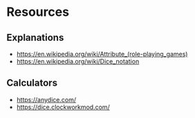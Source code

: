 # Resources

## Explanations

- <https://en.wikipedia.org/wiki/Attribute_(role-playing_games)>
- <https://en.wikipedia.org/wiki/Dice_notation>

## Calculators

- <https://anydice.com/>
- <https://dice.clockworkmod.com/>
